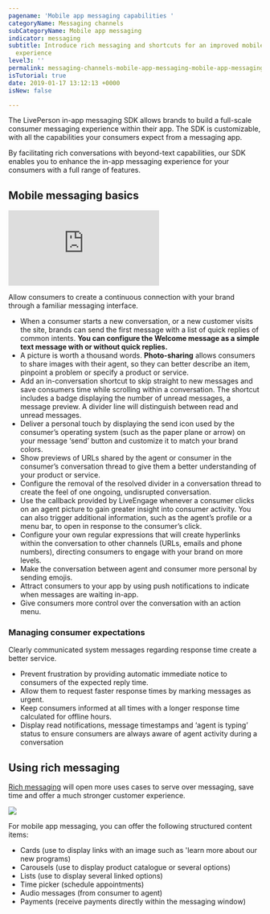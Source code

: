 ```yaml
---
pagename: 'Mobile app messaging capabilities '
categoryName: Messaging channels
subCategoryName: Mobile app messaging
indicator: messaging
subtitle: Introduce rich messaging and shortcuts for an improved mobile app messaging
  experience
level3: ''
permalink: messaging-channels-mobile-app-messaging-mobile-app-messaging-capabilities.html
isTutorial: true
date: 2019-01-17 13:12:13 +0000
isNew: false

---
```


The LivePerson in-app messaging SDK allows brands to build a full-scale consumer messaging experience within their app. The SDK is customizable, with all the capabilities your consumers expect from a messaging app.

By facilitating rich conversations with beyond-text capabilities, our SDK enables you to enhance the in-app messaging experience for your consumers with a full range of features.


## Mobile messaging basics

<iframe style="max-width: 750px;" src="https://player.vimeo.com/video/312501523" frameborder="0" webkitallowfullscreen mozallowfullscreen allowfullscreen></iframe>

Allow consumers to create a continuous connection with your brand through a familiar messaging interface.

* When a consumer starts a new conversation, or a new customer visits the site, brands can send the first message with a list of quick replies of common intents. **You can configure the Welcome message as a simple text message with or without quick replies.**  
* A picture is worth a thousand words. **Photo-sharing** allows consumers to share images with their agent, so they can better describe an item, pinpoint a problem or specify a product or service.
* Add an in-conversation shortcut to skip straight to new messages and save consumers time while scrolling within a conversation. The shortcut includes a badge displaying the number of unread messages, a message preview. A divider line will distinguish between read and unread messages.
* Deliver a personal touch by displaying the send icon used by the consumer’s operating system (such as the paper plane or arrow) on your message ‘send’ button and customize it to match your brand colors.
* Show previews of URLs shared by the agent or consumer in the consumer’s conversation thread to give them a better understanding of your product or service.
* Configure the removal of the resolved divider in a conversation thread to create the feel of one ongoing, undisrupted conversation.
* Use the callback provided by LiveEngage whenever a consumer clicks on an agent picture to gain greater insight into consumer activity. You can also trigger additional information, such as the agent’s profile or a menu bar, to open in response to the consumer’s click.
* Configure your own regular expressions that will create hyperlinks within the conversation to other channels (URLs, emails and phone numbers), directing consumers to engage with your brand on more levels.
* Make the conversation between agent and consumer more personal by sending emojis.
* Attract consumers to your app by using push notifications to indicate when messages are waiting in-app.
* Give consumers more control over the conversation with an action menu.

### **Managing consumer expectations**

Clearly communicated system messages regarding response time create a better service.

* Prevent frustration by providing automatic immediate notice to consumers of the expected reply time.
* Allow them to request faster response times by marking messages as urgent.
* Keep consumers informed at all times with a longer response time calculated for offline hours.
* Display read notifications, message timestamps and ‘agent is typing’ status to ensure consumers are always aware of agent activity during a conversation

## Using rich messaging

[Rich messaging](messaging-channels-rich-messaging-rich-messaging-overview.html) will open more uses cases to serve over messaging, save time and offer a much stronger customer experience.

![](/img/mobile-app-messaging-capabilities-1.gif)

For mobile app messaging, you can offer the following structured content items:

* Cards (use to display links with an image such as 'learn more about our new programs)
* Carousels (use to display product catalogue or several options)
* Lists (use to display several linked options)
* Time picker (schedule appointments)
* Audio messages (from consumer to agent)
* Payments (receive payments directly within the messaging window)